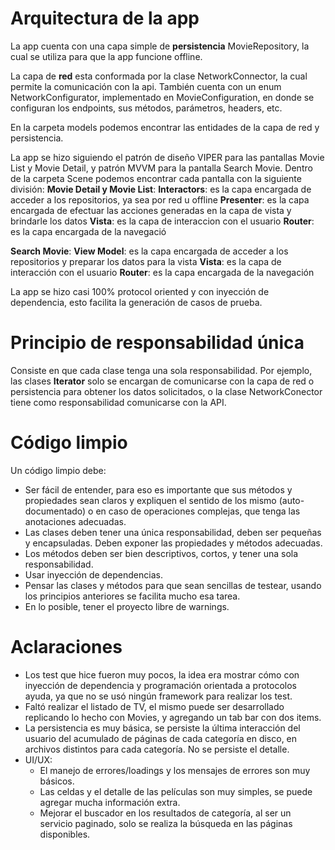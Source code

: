 # Arquitectura de la app
La app cuenta con una capa simple de **persistencia** MovieRepository, la cual se utiliza para que la app funcione offline.

La capa de **red** esta conformada por la clase NetworkConnector, la cual permite la comunicación con la api. También cuenta con un enum NetworkConfigurator, implementado en MovieConfiguration, en donde se configuran los endpoints, sus métodos, parámetros, headers, etc.

En la carpeta models podemos encontrar las entidades de la capa de red y persistencia.

La app se hizo siguiendo el patrón de diseño VIPER para las pantallas Movie List y Movie Detail, y patrón MVVM para la pantalla Search Movie.
Dentro de la carpeta Scene podemos encontrar cada pantalla con la siguiente división:
**Movie Detail y Movie List**:
**Interactors**: es la capa encargada de acceder a los repositorios, ya sea por red u offline
**Presenter**: es la capa encargada de efectuar las acciones generadas en la capa de vista y brindarle los datos
**Vista**: es la capa de interaccion con el usuario
**Router**: es la capa encargada de la navegació

**Search Movie**:
**View Model**: es la capa encargada de acceder a los repositorios y preparar los datos para la vista
**Vista**: es la capa de interacción con el usuario
**Router**: es la capa encargada de la navegación

La app se hizo casi 100% protocol oriented y con inyección de dependencia, esto facilita la generación de casos de prueba.

# Principio de responsabilidad única

Consiste en que cada clase tenga una sola responsabilidad.
Por ejemplo, las clases **Iterator** solo se encargan de comunicarse con la capa de red o persistencia para obtener los datos solicitados, o la clase NetworkConector tiene como responsabilidad comunicarse con la API.

# Código limpio

Un código limpio debe:
* Ser fácil de entender, para eso es importante que sus métodos y propiedades sean claros y expliquen el sentido de los mismo (auto-documentado) o en caso de operaciones complejas, que tenga las anotaciones adecuadas.
* Las clases deben tener una única responsabilidad, deben ser pequeñas y encapsuladas. Deben exponer las propiedades y métodos adecuadas.
* Los métodos deben ser bien descriptivos, cortos, y tener una sola responsabilidad.
* Usar inyección de dependencias.
* Pensar las clases y métodos para que sean sencillas de testear, usando los principios anteriores se facilita mucho esa tarea.
* En lo posible, tener el proyecto libre de warnings.

# Aclaraciones

* Los test que hice fueron muy pocos, la idea era mostrar cómo con inyección de dependencia y programación orientada a protocolos ayuda, ya que no se usó ningún framework para realizar los test.
* Faltó realizar el listado de TV, el mismo puede ser desarrollado replicando lo hecho con Movies, y agregando un tab bar con dos items.
* La persistencia es muy básica, se persiste la última interacción del usuario del acumulado de páginas de cada categoría en disco, en archivos distintos para cada categoría. No se persiste el detalle.
* UI/UX:
  * El manejo de errores/loadings y los mensajes de errores son muy básicos.
  * Las celdas y el detalle de las películas son muy simples, se puede agregar mucha información extra.
  * Mejorar el buscador en los resultados de categoría, al ser un servicio paginado, solo se realiza la búsqueda en las páginas disponibles.
